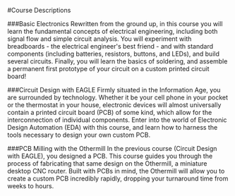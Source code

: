 #Course Descriptions

###Basic Electronics
Rewritten from the ground up, in this course you will learn the fundamental concepts of electrical engineering, including both signal flow and simple circuit analysis. You will experiment with breadboards - the electrical engineer's best friend - and with standard components (including batteries, resistors, buttons, and LEDs), and build several circuits. Finally, you will learn the basics of soldering, and assemble a permanent first prototype of your circuit on a custom printed circuit board!

###Circuit Design with EAGLE
Firmly situated in the Information Age, you are surrounded by technology. Whether it be your cell phone in your pocket or the thermostat in your house, electronic devices will almost universally contain a printed circuit board (PCB) of some kind, which allow for the interconnection of individual components. Enter into the world of Electronic Design Automation (EDA) with this course, and learn how to harness the tools necessary to design your own custom PCB.

###PCB Milling with the Othermill
In the previous course (Circuit Design with EAGLE), you designed a PCB. This course guides you through the process of fabricating that same design on the Othermill, a miniature desktop CNC router. Built with PCBs in mind, the Othermill will allow you to create a custom PCB incredibly rapidly, dropping your turnaround time from weeks to hours.
